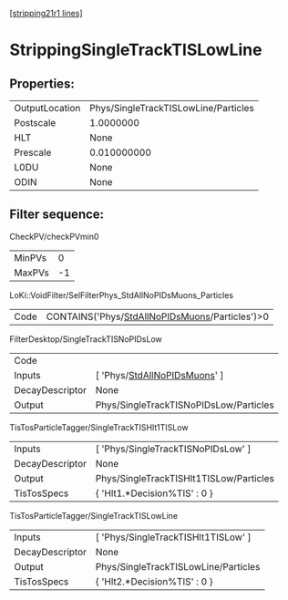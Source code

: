 [[stripping21r1 lines]](./stripping21r1-index)

# StrippingSingleTrackTISLowLine

## Properties:

|                |                                      |
|----------------|--------------------------------------|
| OutputLocation | Phys/SingleTrackTISLowLine/Particles |
| Postscale      | 1.0000000                            |
| HLT            | None                                 |
| Prescale       | 0.010000000                          |
| L0DU           | None                                 |
| ODIN           | None                                 |

## Filter sequence:

CheckPV/checkPVmin0

|        |     |
|--------|-----|
| MinPVs | 0   |
| MaxPVs | -1  |

LoKi::VoidFilter/SelFilterPhys_StdAllNoPIDsMuons_Particles

|      |                                                                                                      |
|------|------------------------------------------------------------------------------------------------------|
| Code | CONTAINS('Phys/[StdAllNoPIDsMuons](./stripping21r1-commonparticles-stdallnopidsmuons)/Particles')\>0 |

FilterDesktop/SingleTrackTISNoPIDsLow

|                 |                                                                                     |
|-----------------|-------------------------------------------------------------------------------------|
| Code            |                                                                                     |
| Inputs          | [ 'Phys/[StdAllNoPIDsMuons](./stripping21r1-commonparticles-stdallnopidsmuons)' ] |
| DecayDescriptor | None                                                                                |
| Output          | Phys/SingleTrackTISNoPIDsLow/Particles                                              |

TisTosParticleTagger/SingleTrackTISHlt1TISLow

|                 |                                         |
|-----------------|-----------------------------------------|
| Inputs          | [ 'Phys/SingleTrackTISNoPIDsLow' ]    |
| DecayDescriptor | None                                    |
| Output          | Phys/SingleTrackTISHlt1TISLow/Particles |
| TisTosSpecs     | { 'Hlt1.\*Decision%TIS' : 0 }           |

TisTosParticleTagger/SingleTrackTISLowLine

|                 |                                       |
|-----------------|---------------------------------------|
| Inputs          | [ 'Phys/SingleTrackTISHlt1TISLow' ] |
| DecayDescriptor | None                                  |
| Output          | Phys/SingleTrackTISLowLine/Particles  |
| TisTosSpecs     | { 'Hlt2.\*Decision%TIS' : 0 }         |
